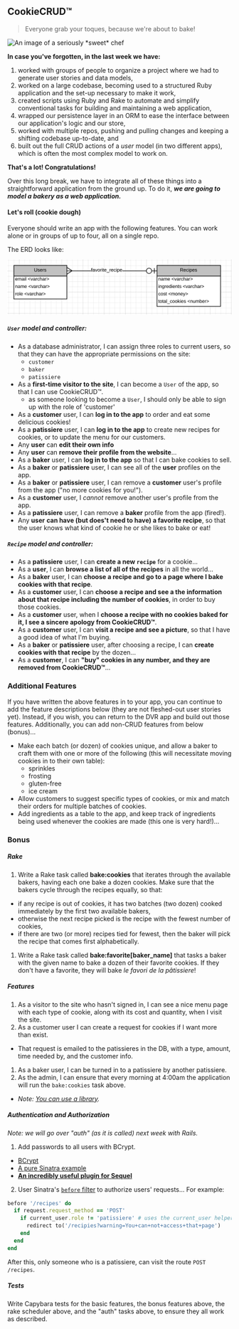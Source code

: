## CookieCRUD™

> Everyone grab your toques, because we're about to bake!

<img alt="An image of a seriously *sweet* chef" src="http://upload.wikimedia.org/wikipedia/commons/b/bc/William_Orpen_Le_Chef_de_l%27H%C3%B4tel_Chatham%2C_Paris.jpg" height="350px">

**In case you've forgotten, in the last week we have:**

1. worked with groups of people to organize a project where we had to generate user stories and data models,
2. worked on a large codebase, becoming used to a structured Ruby application and the set-up necessary to make it work,
3. created scripts using Ruby and Rake to automate and simplify conventional tasks for building and maintaining a web application,
4. wrapped our persistence layer in an ORM to ease the interface between our application's logic and our store,
5. worked with multiple repos, pushing and pulling changes and keeping a shifting codebase up-to-date, and
6. built out the full CRUD actions of a *user* model (in two different apps), which is often the most complex model to work on.

**That's a lot! Congratulations!**

Over this long break, we have to integrate all of these things into a straightforward application from the ground up. To do it, ***we are going to model a bakery as a web application.***

#### Let's roll (cookie dough)

Everyone should write an app with the following features. You can work alone or in groups of up to four, all on a single repo.

The ERD looks like:

![CookieCRUD ERD](erd.png)

##### `User` model and controller:

- As a database administrator, I can assign three roles to current users, so that they can have the appropriate permissions on the site:
    - `customer`
    - `baker`
    - `patissiere`
- As a **first-time visitor to the site**, I can become a `User` of the app, so that I can use CookieCRUD™.
  - as someone looking to become a `User`, I should only be able to sign up with the role of 'customer'
- As a **customer** user, I can **log in to the app** to order and eat some delicious cookies!
- As a **patissiere** user, I can **log in to the app** to create new recipes for cookies, or to update the menu for our customers.
- Any **user** can **edit their own info**
- Any **user** can **remove their profile from the website**...
- As a **baker** user, I can **log in to the app** so that I can bake cookies to sell.
- As a **baker** or **patissiere** user, I can see all of the **user** profiles on the app.
- As a **baker** or **patissiere** user, I can remove a **customer** user's profile from the app ("no more cookies for you!").
- As a **customer** user, I *cannot* remove another user's profile from the app.
- As a **patissiere** user, I can remove a **baker** profile from the app (fired!).
- Any **user** **can have (but does't need to have) a favorite recipe**, so that the user knows what kind of cookie he or she likes to bake or eat!

##### `Recipe` model and controller:

- As a **patissiere** user, I can **create a new `recipe`** for a cookie...
- As a **user**, I can **browse a list of all of the recipes** in all the world...
- As a **baker** user, I can **choose a recipe and go to a page where I bake cookies with that recipe**.
- As a **customer** user, I can **choose a recipe and see a the information about that recipe including the number of cookies**, in order to buy those cookies.
- As a **customer** user, when I **choose a recipe with no cookies baked for it, I see a sincere apology from CookieCRUD™**.
- As a **customer** user, I can **visit a recipe and see a picture**, so that I have a good idea of what I'm buying.
- As a **baker** or **patissiere** user, after choosing a recipe, I can **create cookies with that recipe** by the dozen...
- As a **customer**, I can **"buy" cookies in any number, and they are removed from CookieCRUD™**...

### Additional Features

If you have written the above features in to your app, you can continue to add the feature descriptions below (they are not fleshed-out user stories yet). Instead, if you wish, you can return to the DVR app and build out those features. Additionally, you can add non-CRUD features from below (bonus)...

- Make each batch (or dozen) of cookies unique, and allow a baker to craft them with one or more of the following (this will necessitate moving cookies in to their own table):
  - sprinkles
  - frosting
  - gluten-free
  - ice cream
- Allow customers to suggest specific types of cookies, or mix and match their orders for multiple batches of cookies.
- Add ingredients as a table to the app, and keep track of ingredients being used whenever the cookies are made (this one is very hard!)...

### Bonus

##### Rake

1. Write a Rake task called **bake:cookies** that iterates through the available bakers, having each one bake a dozen cookies. Make sure that the bakers cycle through the recipes equally, so that:
  - if any recipe is out of cookies, it has two batches (two dozen) cooked immediately by the first two available bakers,
  - otherwise the next recipe picked is the recipe with the fewest number of cookies,
  - if there are two (or more) recipes tied for fewest, then the baker will pick the recipe that comes first alphabetically.
1. Write a Rake task called **bake:favorite[baker_name]** that tasks a baker with the given name to bake a dozen of their favorite cookies. If they don't have a favorite, they will bake *le favori de la pâtissiere*!

##### Features

1. As a visitor to the site who hasn't signed in, I can see a nice menu page with each type of cookie, along with its cost and quantity, when I visit the site.
1. As a customer user I can create a request for cookies if I want more than exist.
  - That request is emailed to the patissieres in the DB, with a type, amount, time needed by, and the customer info.
1. As a baker user, I can be turned in to a patissiere by another patissiere.
1. As the admin, I can ensure that every morning at 4:00am the application will run the `bake:cookies` task above.
  - *Note: [You can use a library](https://github.com/javan/whenever).*

##### Authentication and Authorization

*Note: we will go over "auth" (as it is called) next week with Rails.*

1. Add passwords to all users with BCrypt.
  - [BCrypt](https://github.com/codahale/bcrypt-ruby)
  - [A pure Sinatra example](https://gist.github.com/amscotti/1384524)
  - [**An incredibly useful plugin for Sequel**](https://github.com/mlen/sequel_secure_password)
2. User Sinatra's [`before` filter](http://www.sinatrarb.com/intro.html#Filters) to authorize users' requests... For example:

```ruby
before '/recipes' do
  if request.request_method == 'POST'
    if current_user.role != 'patissiere' # uses the current_user helper from the DVR app solution
      redirect to('/recipies?warning=You+can+not+access+that+page')
    end
  end
end
```

After this, only someone who is a patissiere, can visit the route `POST /recipes`.

##### Tests

Write Capybara tests for the basic features, the bonus features above, the rake scheduler above, and the "auth" tasks above, to ensure they all work as described.
